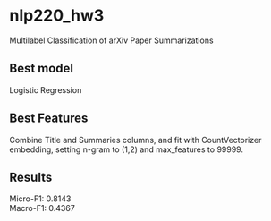 # nlp220_hw3

Multilabel Classification of arXiv Paper Summarizations

## Best model

Logistic Regression

## Best Features

Combine Title and Summaries columns, and fit with CountVectorizer embedding, setting n-gram to (1,2) and max_features to 99999.

## Results

Micro-F1: 0.8143\
Macro-F1: 0.4367
